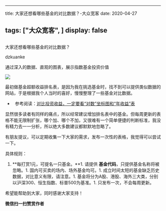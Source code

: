 
---
title:  大家还想看哪些基金的对比数据？-大众宽客
date: 2020-04-27

tags: ["大众宽客", ]
display: false
---


## 



大家还想看哪些基金的对比数据？




dzkuanke




通过深入的数据、直观的图表，展示指数基金投资价值


<img class="rich_pages js_insertlocalimg" data-ratio="0.9656488549618321" data-s="300,640" src="https://mmbiz.qpic.cn/mmbiz_png/PKw3FQPmhIgOMGFaibhJBbvZNlwk25y81xZsrcwxfHApW7MlicibTxaicxicAJEdO9ApgaPEns3dpuic5ECEmFbdv38g/640?wx_fmt=png" data-type="png" data-w="1048" style="text-align: center;"/>



最初做基金超额收益排名表，是因为我在挑选基金时，找不到可以提供类似数据的网站，于是根据我个人当时的喜好，慢慢整理了一些基金对比数据。


- &nbsp;&nbsp;参考阅读：[对比投资收益，一定要看“对数”坐标图和“年收益”表](http://mp.weixin.qq.com/s?__biz=MzAwMTc1MDcwNw==&amp;mid=2648275859&amp;idx=1&amp;sn=344bb33762c750d292969a4418289a65&amp;chksm=82f9384fb58eb159e69288d952285655c6585499d06deb198f1cd073a3473d1af8eac497d45d&amp;scene=21#wechat_redirect)


显然很多读者有同样的痛点，所以经常建议增加排名表中的基金。但每周更新的表格不能无限制扩张，哪个加、哪个不加，又很难有一个简单便捷的判断标准，我没有精力去一一分析，所以绝大多数建议都默默地忽略了。



有朋友提议，可以定期收集一下大家的需求，发布一次性的表格，我觉得可以尝试一下。



具体规则：
1. **每打赏1元，可提名一只基金。**1. 请提供 **基金代码**，只提供基金名称将被忽略。1. 国内可买卖的场内、场外基金均可。1. 成立时间太短的基金缺乏历史数据，对比意义有限，请注意。1. 基金将分为A股、港股、海外三大类，分别以沪深300、恒生指数、标普500为基准。1. 只发布一次，不会每周更新。


希望能帮助到大家，同时感谢大家支持！


**微信扫一扫赞赏作者**














